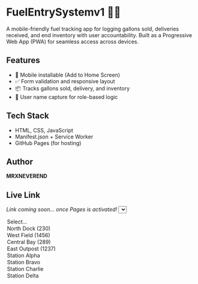 # FuelEntrySystemv1 🚛⛽

A mobile-friendly fuel tracking app for logging gallons sold, deliveries received, and end inventory with user accountability. Built as a Progressive Web App (PWA) for seamless access across devices.

## Features
- 📲 Mobile installable (Add to Home Screen)
- ✅ Form validation and responsive layout
- 📦 Tracks gallons sold, delivery, and inventory
- 🔐 User name capture for role-based logic

## Tech Stack
- HTML, CSS, JavaScript
- Manifest.json + Service Worker
- GitHub Pages (for hosting)

## Author
**MRXNEVEREND**

## Live Link
_Link coming soon... once Pages is activated!_
<select name="site" required>
  <option value="">Select...</option>
  <option value="A230">North Dock (230)</option>
  <option value="B1456">West Field (1456)</option>
  <option value="C289">Central Bay (289)</option>
  <option value="D1237">East Outpost (1237)</option>
</select>
<option value="A230">Station Alpha</option>
<option value="B1456">Station Bravo</option>
<option value="C289">Station Charlie</option>
<option value="D1237">Station Delta</option>

